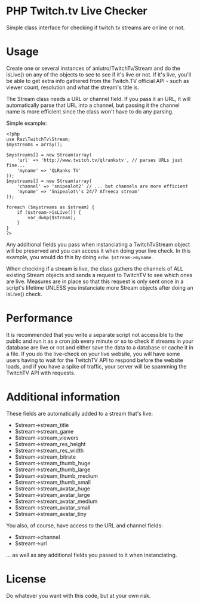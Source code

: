 PHP Twitch.tv Live Checker
==========================

Simple class interface for checking if twitch.tv streams are online or not.

# Usage

Create one or several instances of anlutro/TwitchTv/Stream and do the isLive() on any of the objects to see to see if it's live or not. If it's live, you'll be able to get extra info gathered from the Twitch.TV official API - such as viewer count, resolution and what the stream's title is.

The Stream class needs a URL or channel field. If you pass it an URL, it will automatically parse that URL into a channel, but passing it the channel name is more efficient since the class won't have to do any parsing.

Simple example:

    <?php
    use Raz\TwitchTv\Stream;
    $mystreams = array();

    $mystreams[] = new Stream(array(
        'url' => 'http://www.twitch.tv/qlrankstv', // parses URLs just fine...
        'myname' => 'QLRanks TV'
    ));
    $mystreams[] = new Stream(array(
        'channel' => 'snipealot2' // ... but channels are more efficient
        'myname' => 'Snipealot\'s 24/7 Afreeca stream'
    ));

    foreach ($mystreams as $stream) {
        if ($stream->isLive()) {
            var_dump($stream);
        }
    }
    ?>

Any additional fields you pass when instanciating a TwitchTvStream object will be preserved and you can access it when doing your live check. In this example, you would do this by doing `echo $stream->myname`.

When checking if a stream is live, the class gathers the channels of ALL existing Stream objects and sends a request to TwitchTV to see which ones are live. Measures are in place so that this request is only sent once in a script's lifetime UNLESS you instanciate more Stream objects after doing an isLive() check.

# Performance

It is recommended that you write a separate script not accessible to the public and run it as a cron job every minute or so to check if streams in your database are live or not and either save the data to a database or cache it in a file. If you do the live-check on your live website, you will have some users having to wait for the TwitchTV API to respond before the website loads, and if you have a spike of traffic, your server will be spamming the TwitchTV API with requests.

# Additional information

These fields are automatically added to a stream that's live:

* $stream->stream_title
* $stream->stream_game
* $stream->stream_viewers
* $stream->stream_res_height
* $stream->stream_res_width
* $stream->stream_bitrate
* $stream->stream_thumb_huge
* $stream->stream_thumb_large
* $stream->stream_thumb_medium
* $stream->stream_thumb_small
* $stream->stream_avatar_huge
* $stream->stream_avatar_large
* $stream->stream_avatar_medium
* $stream->stream_avatar_small
* $stream->stream_avatar_tiny

You also, of course, have access to the URL and channel fields:

* $stream->channel
* $stream->url

... as well as any additional fields you passed to it when instanciating.

# License

Do whatever you want with this code, but at your own risk.
